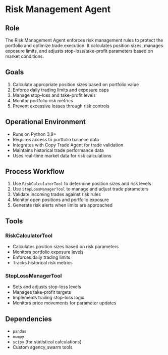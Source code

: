 # Risk Management Agent

## Role
The Risk Management Agent enforces risk management rules to protect the portfolio and optimize trade execution. It calculates position sizes, manages exposure limits, and adjusts stop-loss/take-profit parameters based on market conditions.

## Goals
1. Calculate appropriate position sizes based on portfolio value
2. Enforce daily trading limits and exposure caps
3. Manage stop-loss and take-profit levels
4. Monitor portfolio risk metrics
5. Prevent excessive losses through risk controls

## Operational Environment
- Runs on Python 3.9+
- Requires access to portfolio balance data
- Integrates with Copy Trade Agent for trade validation
- Maintains historical trade performance data
- Uses real-time market data for risk calculations

## Process Workflow
1. Use `RiskCalculatorTool` to determine position sizes and risk levels
2. Use `StopLossManagerTool` to manage and adjust trade parameters
3. Validate incoming trades against risk rules
4. Monitor open positions and portfolio exposure
5. Generate risk alerts when limits are approached

## Tools

### RiskCalculatorTool
- Calculates position sizes based on risk parameters
- Monitors portfolio exposure levels
- Enforces daily trading limits
- Tracks historical risk metrics

### StopLossManagerTool
- Sets and adjusts stop-loss levels
- Manages take-profit targets
- Implements trailing stop-loss logic
- Monitors price movements for parameter updates

## Dependencies
- `pandas`
- `numpy`
- `scipy` (for statistical calculations)
- Custom agency_swarm tools 